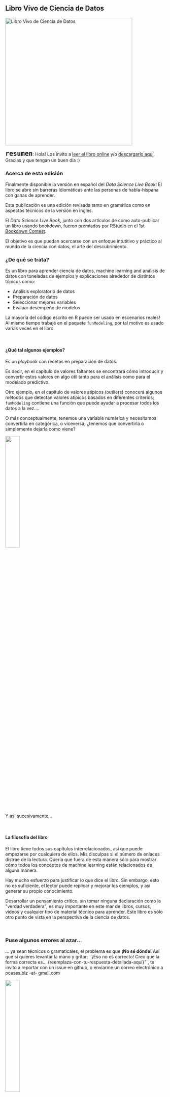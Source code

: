 ## Libro Vivo de Ciencia de Datos

<img src="https://librovivodecienciadedatos.ai/introduction/libro-vivo-de-ciencia-de-datos.png" alt="Libro Vivo de Ciencia de Datos" width="400px">


<font size="+2">**`resumen`**</font>: Hola! Los invito a <a href="https://librovivodecienciadedatos.ai" target="blank">leer el libro online</a> y/o <a href="https://librovivodecienciadedatos.ai/descargar-libro.html" target="blank">descargarlo aquí</a>. Gracias y que tengan un buen día :)


### Acerca de esta edición

Finalmente disponible la versión en español del _Data Science Live Book_! El libro se abre sin barreras idiomáticas ante las personas de habla-hispana con ganas de aprender.

Esta publicación es una edición revisada tanto en gramática como en aspectos técnicos de la versión en inglés.

El _Data Science Live Book_, junto con dos artículos de como auto-publicar un libro usando bookdown, fueron premiados por RStudio en el [1st Bookdown Contest](https://community.rstudio.com/t/announcing-winners-of-the-1st-bookdown-contest/16394). 

El objetivo es que puedan acercarse con un enfoque intutitivo y práctico al mundo de la ciencia con datos, el arte del descubrimiento.


### ¿De qué se trata?

Es un libro para aprender ciencia de datos, machine learning and análisis de datos con toneladas de ejemplos y explicaciones alrededor de distintos tópicos como:

- Análisis exploratorio de datos
- Preparación de datos
- Seleccionar mejores variables
- Evaluar desempeño de modelos

La mayoría del código escrito en R puede ser usado en escenarios reales! Al mismo tiempo trabajé en el paquete `funModeling`, por tal motivo es usado varias veces en el libro.

<br>

#### ¿Qué tal algunos ejemplos?

Es un _playbook_ con recetas en preparación de datos.

Es decir, en el capítulo de valores faltantes se encontrará cómo introducir y convertir estos valores en algo útil tanto para el análisis como para el modelado predictivo.

Otro ejemplo, en el capítulo de valores atípicos (outliers) conocerá algunos métodos que detectan valores atípicos basados en diferentes criterios; `funModeling` contiene una función que puede ayudar a procesar todos los datos a la vez.... 

O más conceptualmente, tenemos una variable numérica y necesitamos convertirla en categórica, o viceversa, ¿tenemos que convertirla o simplemente dejarla como viene? 


<img src="https://datascienceheroes.com/img/blog/coyote_book2.gif" width="30%">

Y asi sucesivamente...

<br>

#### La filosofía del libro

El libro tiene todos sus capítulos interrelacionados, así que puede empezarse por cualquiera de ellos. Mis disculpas si el número de enlaces distrae de la lectura. Quería que fuera de esta manera sólo para mostrar cómo todos los conceptos de machine learning están relacionados de alguna manera.

Hay mucho esfuerzo para justificar lo que dice el libro. Sin embargo, esto no es suficiente, el lector puede replicar y mejorar los ejemplos, y así generar su propio conocimiento.

Desarrollar un pensamiento crítico, sin tomar ninguna declaración como la "verdad verdadera", es muy importante en este mar de libros, cursos, videos y cualquier tipo de material técnico para aprender. Este libro es sólo otro punto de vista en la perspectiva de la ciencia de datos.

<br>

### Puse algunos errores al azar...

... ya sean técnicos o gramaticales, el problema es que **¡No sé dónde!** Así que si quieres levantar la mano y gritar: ``¡Eso no es correcto! Creo que la forma correcta es... {reemplaza-con-tu-respuesta-detallada-aquí}"`, te invito a reportar con un issue en github, o enviarme un correo electrónico a pcasas.biz -at- gmail.com

<img src="https://s3.amazonaws.com/datascienceheroes.com/img/blog/+coyote2.gif" width="30%">


<br>

### Descargue la versión en PDF, epub y Kindle!

Si usted aprende algo nuevo con este libro, o le ha ayudado de alguna manera a ahorrar tiempo en su trabajo, puede apoyar el proyecto adquiriendo la versión digital. (nombre su precio a partir de US$ 5) 

No hay diferencia entre las versiones digital y web :)

Después de la compra recibirás un correo electrónico para descargarlo en los tres formatos.

<font size="+2"><b><a href="https://librovivodecienciadedatos.ai/descargar-libro.html" target="blank">Descargue aquí!</a> </b></font>

<br>

---

`Mantente en contacto:`  <a href="https://twitter.com/pabloc_ds" target="blank">@pabloc_ds</a>.

~ Gracias por leer! 
